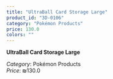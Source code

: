 ```yaml
---
title: "UltraBall Card Storage Large"
product_id: "3D-0106"
category: "Pokémon Products"
price: 130.0
colors: ""
---
```


**UltraBall Card Storage Large**

*Category*: Pokémon Products  
*Price*: ₪130.0

